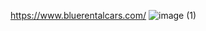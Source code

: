 https://www.bluerentalcars.com/
![image (1)](https://github.com/msukrualev/BlueRentalCars/assets/121056799/7d66ce5e-f868-409d-9eba-c2898cf9c255)

